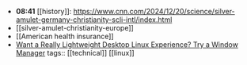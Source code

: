 - **08:41** [[history]]:  https://www.cnn.com/2024/12/20/science/silver-amulet-germany-christianity-scli-intl/index.html
- [[silver-amulet-christianity-europe]]
- [[American health insurance]]
- [Want a Really Lightweight Desktop Linux Experience? Try a Window Manager](https://www.howtogeek.com/want-a-really-lightweight-desktop-linux-experience-try-a-window-manager/)
  tags:: [[technical]] [[linux]]